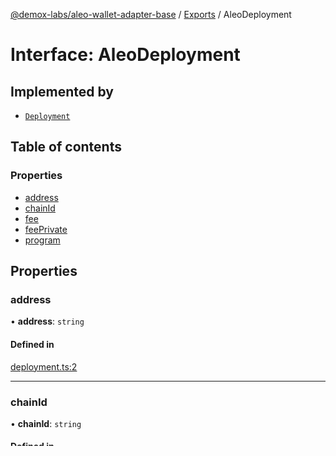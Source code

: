 [@demox-labs/aleo-wallet-adapter-base](../README.md) / [Exports](../modules.md) / AleoDeployment

# Interface: AleoDeployment

## Implemented by

- [`Deployment`](../classes/Deployment.md)

## Table of contents

### Properties

- [address](AleoDeployment.md#address)
- [chainId](AleoDeployment.md#chainid)
- [fee](AleoDeployment.md#fee)
- [feePrivate](AleoDeployment.md#feeprivate)
- [program](AleoDeployment.md#program)

## Properties

### address

• **address**: `string`

#### Defined in

[deployment.ts:2](https://github.com/demox-labs/aleo-wallet-adapter/blob/c12f88c/packages/core/base/deployment.ts#L2)

___

### chainId

• **chainId**: `string`

#### Defined in

[deployment.ts:3](https://github.com/demox-labs/aleo-wallet-adapter/blob/c12f88c/packages/core/base/deployment.ts#L3)

___

### fee

• **fee**: `number`

#### Defined in

[deployment.ts:5](https://github.com/demox-labs/aleo-wallet-adapter/blob/c12f88c/packages/core/base/deployment.ts#L5)

___

### feePrivate

• **feePrivate**: `boolean`

#### Defined in

[deployment.ts:6](https://github.com/demox-labs/aleo-wallet-adapter/blob/c12f88c/packages/core/base/deployment.ts#L6)

___

### program

• **program**: `string`

#### Defined in

[deployment.ts:4](https://github.com/demox-labs/aleo-wallet-adapter/blob/c12f88c/packages/core/base/deployment.ts#L4)
